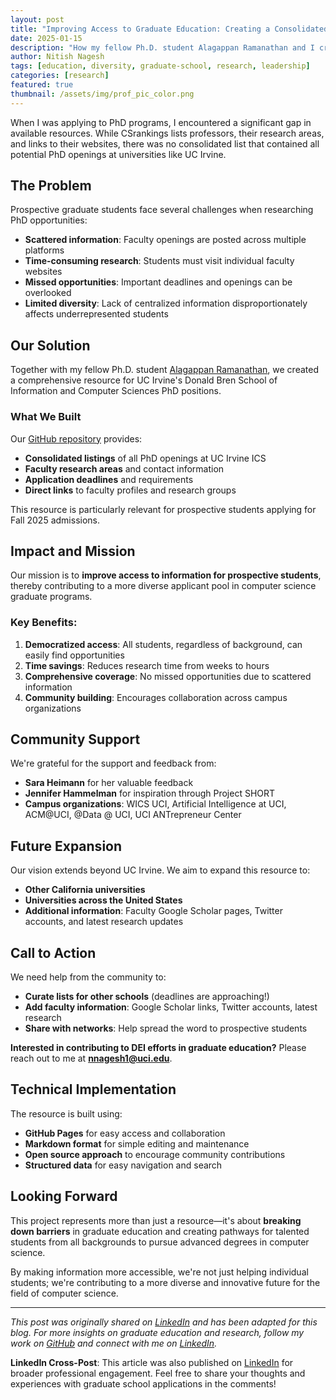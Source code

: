 ```yaml
---
layout: post
title: "Improving Access to Graduate Education: Creating a Consolidated PhD Positions Resource"
date: 2025-01-15
description: "How my fellow Ph.D. student Alagappan Ramanathan and I created a comprehensive resource for prospective students applying to UC Irvine's Computer Science programs, with plans to expand nationwide."
author: Nitish Nagesh
tags: [education, diversity, graduate-school, research, leadership]
categories: [research]
featured: true
thumbnail: /assets/img/prof_pic_color.png
---
```


When I was applying to PhD programs, I encountered a significant gap in available resources. While CSrankings lists professors, their research areas, and links to their websites, there was no consolidated list that contained all potential PhD openings at universities like UC Irvine.

## The Problem

Prospective graduate students face several challenges when researching PhD opportunities:

- **Scattered information**: Faculty openings are posted across multiple platforms
- **Time-consuming research**: Students must visit individual faculty websites
- **Missed opportunities**: Important deadlines and openings can be overlooked
- **Limited diversity**: Lack of centralized information disproportionately affects underrepresented students

## Our Solution

Together with my fellow Ph.D. student [Alagappan Ramanathan](https://github.com/nitish-nagesh/uci-ics-phd-positions), we created a comprehensive resource for UC Irvine's Donald Bren School of Information and Computer Sciences PhD positions.

### What We Built

Our [GitHub repository](https://github.com/nitish-nagesh/uci-ics-phd-positions) provides:

- **Consolidated listings** of all PhD openings at UC Irvine ICS
- **Faculty research areas** and contact information
- **Application deadlines** and requirements
- **Direct links** to faculty profiles and research groups

This resource is particularly relevant for prospective students applying for Fall 2025 admissions.

## Impact and Mission

Our mission is to **improve access to information for prospective students**, thereby contributing to a more diverse applicant pool in computer science graduate programs.

### Key Benefits:

1. **Democratized access**: All students, regardless of background, can easily find opportunities
2. **Time savings**: Reduces research time from weeks to hours
3. **Comprehensive coverage**: No missed opportunities due to scattered information
4. **Community building**: Encourages collaboration across campus organizations

## Community Support

We're grateful for the support and feedback from:

- **Sara Heimann** for her valuable feedback
- **Jennifer Hammelman** for inspiration through Project SHORT
- **Campus organizations**: WICS UCI, Artificial Intelligence at UCI, ACM@UCI, @Data @ UCI, UCI ANTrepreneur Center

## Future Expansion

Our vision extends beyond UC Irvine. We aim to expand this resource to:

- **Other California universities**
- **Universities across the United States**
- **Additional information**: Faculty Google Scholar pages, Twitter accounts, and latest research updates

## Call to Action

We need help from the community to:

- **Curate lists for other schools** (deadlines are approaching!)
- **Add faculty information**: Google Scholar links, Twitter accounts, latest research
- **Share with networks**: Help spread the word to prospective students

**Interested in contributing to DEI efforts in graduate education?** Please reach out to me at **nnagesh1@uci.edu**.

## Technical Implementation

The resource is built using:

- **GitHub Pages** for easy access and collaboration
- **Markdown format** for simple editing and maintenance
- **Open source approach** to encourage community contributions
- **Structured data** for easy navigation and search

## Looking Forward

This project represents more than just a resource—it's about **breaking down barriers** in graduate education and creating pathways for talented students from all backgrounds to pursue advanced degrees in computer science.

By making information more accessible, we're not just helping individual students; we're contributing to a more diverse and innovative future for the field of computer science.

---

*This post was originally shared on [LinkedIn](https://www.linkedin.com/posts/nitish-nagesh_github-nitish-nageshuci-ics-phd-positions-activity-7272841692670533633-a3Rp) and has been adapted for this blog. For more insights on graduate education and research, follow my work on [GitHub](https://github.com/nitish-nagesh) and connect with me on [LinkedIn](https://www.linkedin.com/in/nitish-nagesh/).*

**LinkedIn Cross-Post**: This article was also published on [LinkedIn](https://www.linkedin.com/posts/nitish-nagesh_github-nitish-nageshuci-ics-phd-positions-activity-7272841692670533633-a3Rp) for broader professional engagement. Feel free to share your thoughts and experiences with graduate school applications in the comments!
